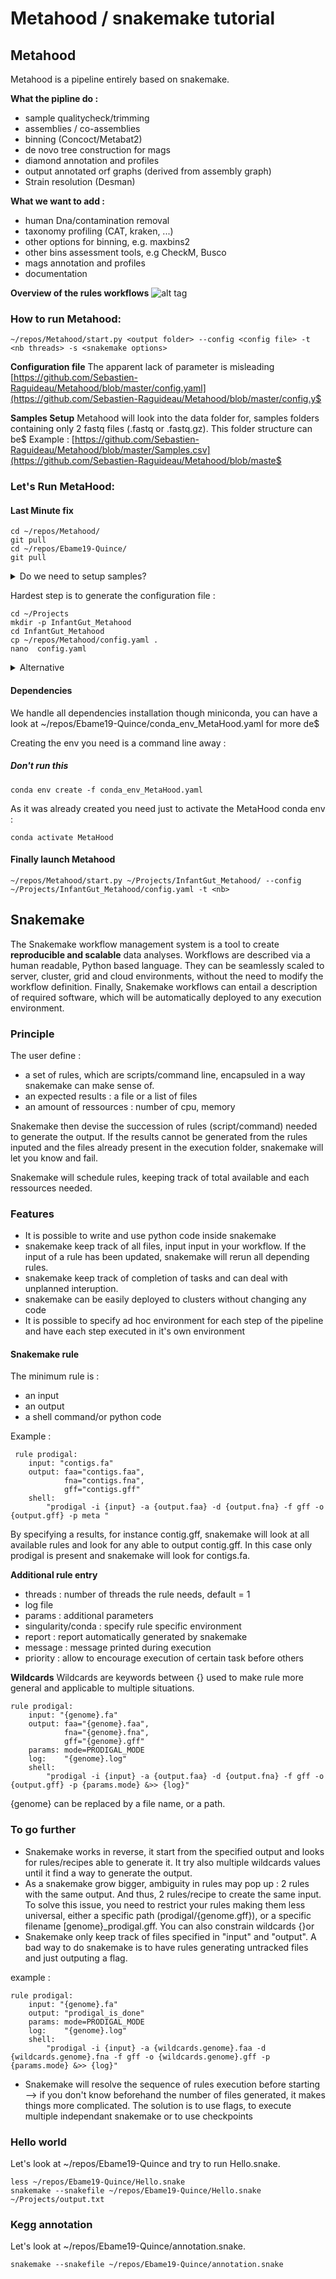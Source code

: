 # Metahood / snakemake tutorial

## Metahood
Metahood is a pipeline entirely based on snakemake.

**What the pipline do :**
 - sample qualitycheck/trimming
- assemblies / co-assemblies
- binning (Concoct/Metabat2)
- de novo tree construction for mags
- diamond annotation and profiles
- output annotated orf graphs (derived from assembly graph)
- Strain resolution (Desman)

 **What we want to add :**
 - human Dna/contamination removal
 - taxonomy profiling (CAT, kraken, ...)
 - other options for  binning, e.g. maxbins2
 - other bins assessment tools, e.g CheckM, Busco
 - mags annotation and profiles
 - documentation

 **Overview of the rules workflows**
![alt tag](./Binning.png)

###  How to run Metahood:
    ~/repos/Metahood/start.py <output folder> --config <config file> -t <nb threads> -s <snakemake options>

 **Configuration file**
 The apparent lack of parameter is misleading
[https://github.com/Sebastien-Raguideau/Metahood/blob/master/config.yaml](https://github.com/Sebastien-Raguideau/Metahood/blob/master/config.y$

 **Samples Setup**
Metahood will look into the data folder for, samples folders containing only 2 fastq files (.fastq or .fastq.gz). This folder structure can be$
Example : [https://github.com/Sebastien-Raguideau/Metahood/blob/master/Samples.csv](https://github.com/Sebastien-Raguideau/Metahood/blob/maste$

###  Let's Run MetaHood:
#### Last Minute fix

    cd ~/repos/Metahood/
    git pull
    cd ~/repos/Ebame19-Quince/
    git pull


<details><summary>Do we need to setup samples? </summary>
<p>
Yes, the file is at

`~/repos/Ebame19-Quince/Samples.csv`

</p>
</details>

Hardest step is to generate the configuration file :

    cd ~/Projects
    mkdir -p InfantGut_Metahood
    cd InfantGut_Metahood
    cp ~/repos/Metahood/config.yaml .
    nano  config.yaml

<details><summary>Alternative </summary>
<p>

    cp ~/repos/Ebame19-Quince/metahood_config.yaml ~/Projects/InfantGut_Metahood/config.yaml

</p>
</details>

#### Dependencies
We handle  all dependencies installation though miniconda,  you can have a look at  ~/repos/Ebame19-Quince/conda_env_MetaHood.yaml for more de$

Creating the env you need is a command line away :
##### Don't run this

    conda env create -f conda_env_MetaHood.yaml
As it was already created you need just to activate the MetaHood conda env :

    conda activate MetaHood

#### Finally launch Metahood

    ~/repos/Metahood/start.py ~/Projects/InfantGut_Metahood/ --config ~/Projects/InfantGut_Metahood/config.yaml -t <nb> 


## 
## Snakemake 
The Snakemake workflow management system is a tool to create **reproducible and scalable** data analyses. Workflows are described via a human readable, Python based language. They can be seamlessly scaled to server, cluster, grid and cloud environments, without the need to modify the workflow definition. Finally, Snakemake workflows can entail a description of required software, which will be automatically deployed to any execution environment.


### Principle 
The user define :
- a set of rules, which are scripts/command line, encapsuled in a way snakemake can make sense of.
- an expected results : a file or a list of files
- an amount of ressources : number of cpu, memory

Snakemake then devise the succession of rules (script/command) needed to generate the output. If the results cannot be generated from the rules inputed and the files already present in the execution folder, snakemake will let you know and fail.

Snakemake will schedule rules, keeping track of total available and each ressources needed. 

### Features
- It is possible to write and use python code inside snakemake
- snakemake keep track of all files, input input in your workflow. If the input of a rule has been updated, snakemake will rerun all depending rules.
- snakemake keep track of completion of tasks and can deal with unplanned interuption. 
- snakemake can be easily deployed to clusters without changing any code
- It is possible to specify ad hoc environment for each step of the pipeline and have each step executed in it's own environment

#### Snakemake rule
 The minimum rule is :
 - an input
 - an output
 - a shell command/or python code 
 
 Example : 

     rule prodigal:
        input: "contigs.fa"
        output: faa="contigs.faa",
                fna="contigs.fna",
                gff="contigs.gff"
        shell:
            "prodigal -i {input} -a {output.faa} -d {output.fna} -f gff -o {output.gff} -p meta "

By specifying a results, for instance contig.gff, snakemake will look at all available rules and look for any able to output contig.gff. In this case only prodigal is present and snakemake will look for contigs.fa. 

**Additional rule entry**
- threads : number of threads the rule needs, default = 1
- log file
- params : additional parameters 
- singularity/conda : specify rule specific environment
- report :  report automatically generated by snakemake
- message : message printed during execution
- priority :  allow to encourage execution of certain task before others

**Wildcards** 
Wildcards are keywords between {} used to make rule more general and applicable to multiple situations. 

    rule prodigal:
        input: "{genome}.fa"
        output: faa="{genome}.faa",
                fna="{genome}.fna",
                gff="{genome}.gff"
        params: mode=PRODIGAL_MODE
        log:    "{genome}.log"
        shell:
            "prodigal -i {input} -a {output.faa} -d {output.fna} -f gff -o {output.gff} -p {params.mode} &>> {log}"
{genome} can be replaced by a file name, or a path. 

### To go further
- Snakemake works in reverse, it start from the specified output and looks for rules/recipes able to generate it. It try also multiple wildcards values until it find a way to generate the output.
- As a snakemake grow bigger, ambiguity in rules may pop up : 2 rules with the same output. And thus, 2 rules/recipe to create the same input. To solve this issue, you need to restrict your rules making them less universal, either a specific path (prodigal/{genome.gff}), or a specific filename [genome}_prodigal.gff. You can also constrain wildcards {}or  
- Snakemake only keep track of files specified in "input" and "output".  A bad way to do snakemake is to have rules generating untracked files and just outputing a flag. 

example : 



    rule prodigal:
        input: "{genome}.fa"
        output: "prodigal_is_done"
        params: mode=PRODIGAL_MODE
        log:    "{genome}.log"
        shell:
            "prodigal -i {input} -a {wildcards.genome}.faa -d {wildcards.genome}.fna -f gff -o {wildcards.genome}.gff -p {params.mode} &>> {log}"



-  Snakemake will resolve the sequence of rules execution before starting --> if you don't know beforehand the number of files generated, it makes things more complicated. The solution is to use flags, to execute multiple independant snakemake  or to use checkpoints 


### Hello world
Let's look at ~/repos/Ebame19-Quince and try to run Hello.snake.

    less ~/repos/Ebame19-Quince/Hello.snake
    snakemake --snakefile ~/repos/Ebame19-Quince/Hello.snake ~/Projects/output.txt

### Kegg annotation
Let's look at ~/repos/Ebame19-Quince/annotation.snake.

    snakemake --snakefile ~/repos/Ebame19-Quince/annotation.snake 
